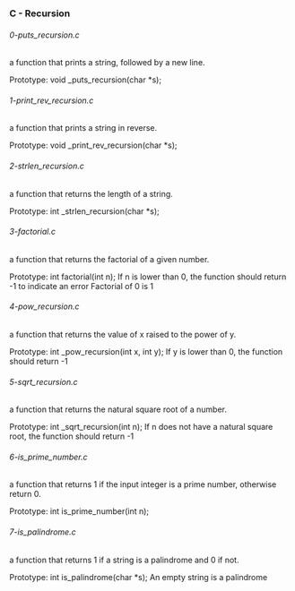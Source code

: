 ### C - Recursion

###### 0-puts_recursion.c
a function that prints a string, followed by a new line.

Prototype: void _puts_recursion(char *s);

###### 1-print_rev_recursion.c
 a function that prints a string in reverse.

Prototype: void _print_rev_recursion(char *s);

###### 2-strlen_recursion.c
a function that returns the length of a string.

Prototype: int _strlen_recursion(char *s);

###### 3-factorial.c
a function that returns the factorial of a given number.

Prototype: int factorial(int n);
If n is lower than 0, the function should return -1 to indicate an error
Factorial of 0 is 1

###### 4-pow_recursion.c
a function that returns the value of x raised to the power of y.

Prototype: int _pow_recursion(int x, int y);
If y is lower than 0, the function should return -1

###### 5-sqrt_recursion.c
a function that returns the natural square root of a number.

Prototype: int _sqrt_recursion(int n);
If n does not have a natural square root, the function should return -1

###### 6-is_prime_number.c
a function that returns 1 if the input integer is a prime number, otherwise return 0.

Prototype: int is_prime_number(int n);

###### 7-is_palindrome.c
a function that returns 1 if a string is a palindrome and 0 if not.

Prototype: int is_palindrome(char *s);
An empty string is a palindrome